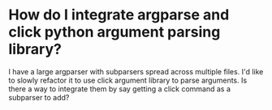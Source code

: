 
# How do I integrate argparse and click python argument parsing library?

I have a large argparser with subparsers spread across multiple files.
I'd like to slowly refactor it to use click argument library to parse arguments.
Is there a way to integrate them by say getting a click command as a subparser to add?

        